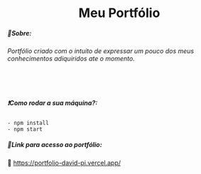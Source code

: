 <h1 align="center">Meu Portfólio</h1>



<h5>📌Sobre:</h5>  

<h6>Portfólio criado com o intuito de expressar um pouco dos meus conhecimentos adiquiridos ate o momento.<h6>

​    

<h5> ❗Como rodar a sua máquina?:</h5>

    - npm install
    - npm start



<h5> 📂Link para acesso ao portfólio: </h5>

🔗 https://portfolio-david-pi.vercel.app/



